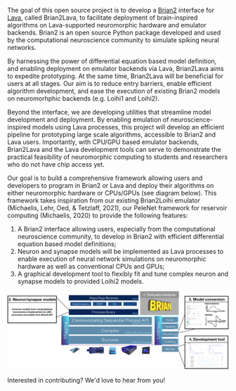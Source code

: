The goal of this open source project is to develop a [Brian2](https://brian2.readthedocs.io/) interface for [Lava](https://lava-nc.org/), called Brian2Lava, to facilitate deployment of brain-inspired algorithms on Lava-supported neuromorphic hardware and emulator backends. Brian2 is an open source Python package developed and used by the computational neuroscience community to simulate spiking neural networks. 

By harnessing the power of differential equation based model definition, and enabling deployment on emulator backends via Lava, Brian2Lava aims to expedite prototyping. At the same time, Brian2Lava will be beneficial for users at all stages. Our aim is to reduce entry barriers, enable efficient algorithm development, and ease the execution of existing Brian2 models on neuromorhphic backends (e.g. Loihi1 and Loihi2).

Beyond the interface, we are developing utilities that streamline model development and deployment. By enabling emulation of neuroscience-inspired models using Lava processes, this project will develop an efficient pipeline for prototyping large scale algorithms, accessible to Brian2 and Lava users. Importantly, with CPU/GPU based emulator backends, Brian2Lava and the Lava development tools can serve to demonstrate the practical feasibility of neuromorphic computing to students and researchers who do not have chip access yet.

Our goal is to build a comprehensive framework allowing users and developers to program in Brian2 or Lava and deploy their algorithms on either neuromorphic hardware or CPUs/GPUs (see diagram below). This framework takes inspiration from our existing Brian2Loihi emulator (Michaelis, Lehr, Oed, & Tetzlaff, 2021), our PeleNet framework for reservoir computing (Michaelis, 2020) to provide the following features:

1. A Brian2 interface allowing users, especially from the computational neuroscience community, to develop in Brian2 with efficient differential equation based model definitions;
2. Neuron and synapse models will be implemented as Lava processes to enable execution of neural network simulations on neuromorphic hardware as well as conventional CPUs and GPUs;
3. A graphical development tool to flexibly fit and tune complex neuron and synapse models to provided Loihi2 models.

<img src="brian2lava.png" width="600"/>

Interested in contributing? We'd love to hear from you!
